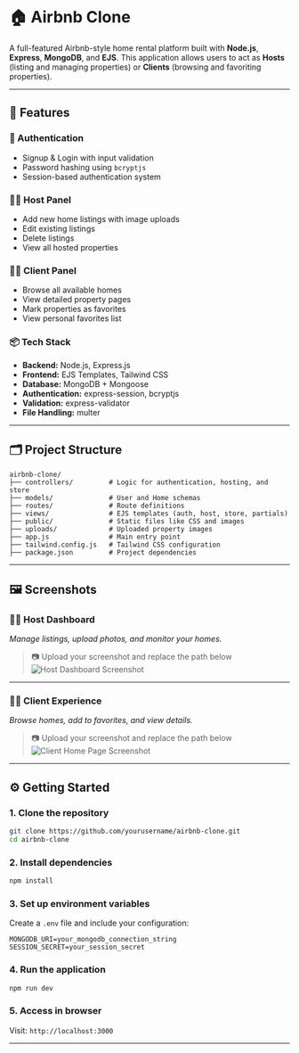 # 🏠 Airbnb Clone

A full-featured Airbnb-style home rental platform built with **Node.js**, **Express**, **MongoDB**, and **EJS**. This application allows users to act as **Hosts** (listing and managing properties) or **Clients** (browsing and favoriting properties).

---

## 🚀 Features

### 👥 Authentication
- Signup & Login with input validation
- Password hashing using `bcryptjs`
- Session-based authentication system

### 🧑‍💼 Host Panel
- Add new home listings with image uploads
- Edit existing listings
- Delete listings
- View all hosted properties

### 🧑‍💻 Client Panel
- Browse all available homes
- View detailed property pages
- Mark properties as favorites
- View personal favorites list

### 📦 Tech Stack
- **Backend:** Node.js, Express.js
- **Frontend:** EJS Templates, Tailwind CSS
- **Database:** MongoDB + Mongoose
- **Authentication:** express-session, bcryptjs
- **Validation:** express-validator
- **File Handling:** multer

---

## 🗂️ Project Structure

```
airbnb-clone/
├── controllers/         # Logic for authentication, hosting, and store
├── models/              # User and Home schemas
├── routes/              # Route definitions
├── views/               # EJS templates (auth, host, store, partials)
├── public/              # Static files like CSS and images
├── uploads/             # Uploaded property images
├── app.js               # Main entry point
├── tailwind.config.js   # Tailwind CSS configuration
├── package.json         # Project dependencies
```

---

## 🖼️ Screenshots

### 🧑‍💼 Host Dashboard
*Manage listings, upload photos, and monitor your homes.*

> 📷 Upload your screenshot and replace the path below
![Host Dashboard Screenshot](./screenshots/host-dashboard.png)

---

### 🧑‍💻 Client Experience
*Browse homes, add to favorites, and view details.*

> 📷 Upload your screenshot and replace the path below
![Client Home Page Screenshot](./screenshots/client-homepage.png)

---

## ⚙️ Getting Started

### 1. Clone the repository

```bash
git clone https://github.com/yourusername/airbnb-clone.git
cd airbnb-clone
```

### 2. Install dependencies

```bash
npm install
```

### 3. Set up environment variables

Create a `.env` file and include your configuration:

```env
MONGODB_URI=your_mongodb_connection_string
SESSION_SECRET=your_session_secret
```

### 4. Run the application

```bash
npm run dev
```

### 5. Access in browser

Visit: `http://localhost:3000`

---

